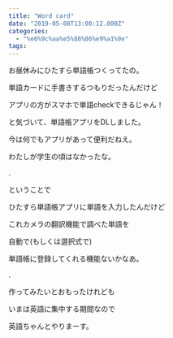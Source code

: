 ```yaml
---
title: "Word card"
date: "2019-05-08T13:00:12.000Z"
categories: 
  - "%e6%9c%aa%e5%88%86%e9%a1%9e"
tags: 
---
```


お昼休みにひたすら単語帳つくってたの。

単語カードに手書きするつもりだったんだけど

アプリの方がスマホで単語checkできるじゃん！

と気づいて、単語帳アプリをDLしました。

今は何でもアプリがあって便利だねえ。

わたしが学生の頃はなかったな。

.

ということで

ひたすら単語帳アプリに単語を入力したんだけど

これカメラの翻訳機能で調べた単語を

自動で(もしくは選択式で)

単語帳に登録してくれる機能ないかなあ。

.

作ってみたいとおもったけれども

いまは英語に集中する期間なので

英語ちゃんとやりまーす。
